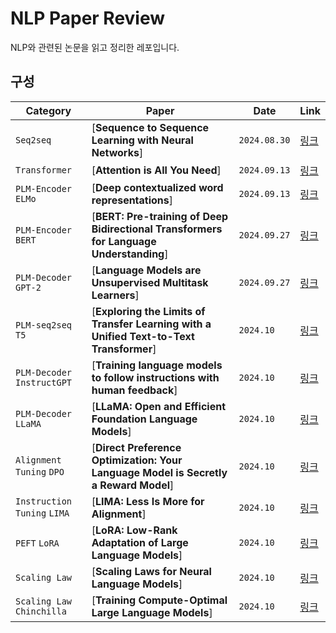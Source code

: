 # NLP Paper Review

NLP와 관련된 논문을 읽고 정리한 레포입니다. 

## 구성 
|**Category**|**Paper**|**Date**|**Link**|
| ------------------------ | ------------| ----------- |----------- |
|`Seq2seq`|[**Sequence to Sequence Learning with Neural Networks**]|`2024.08.30`|[링크](https://arxiv.org/abs/1409.3215)|
|`Transformer`|[**Attention is All You Need**]|`2024.09.13`|[링크](https://arxiv.org/abs/1706.03762)|
|`PLM-Encoder` `ELMo`|[**Deep contextualized word representations**]|`2024.09.13`|[링크](https://arxiv.org/abs/1802.05365)|
|`PLM-Encoder` `BERT`|[**BERT: Pre-training of Deep Bidirectional Transformers for Language Understanding**]|`2024.09.27`|[링크](https://arxiv.org/abs/1409.3215)|
|`PLM-Decoder` `GPT-2`|[**Language Models are Unsupervised Multitask Learners**]|`2024.09.27`|[링크](https://cdn.openai.com/better-language-models/language_models_are_unsupervised_multitask_learners.pdf)|
|`PLM-seq2seq` `T5`|[**Exploring the Limits of Transfer Learning with a Unified Text-to-Text Transformer**]|`2024.10`|[링크](https://arxiv.org/abs/1910.10683)|
|`PLM-Decoder` `InstructGPT`|[**Training language models to follow instructions with human feedback**]|`2024.10`|[링크](https://arxiv.org/abs/2203.02155)|
|`PLM-Decoder` `LLaMA`|[**LLaMA: Open and Efficient Foundation Language Models**]|`2024.10`|[링크](https://arxiv.org/abs/2302.13971)|
|`Alignment Tuning` `DPO`|[**Direct Preference Optimization: Your Language Model is Secretly a Reward Model**]|`2024.10`|[링크](https://arxiv.org/abs/2305.18290)|
|`Instruction Tuning` `LIMA`|[**LIMA: Less Is More for Alignment**]|`2024.10`|[링크](https://arxiv.org/abs/2305.11206)|
|`PEFT` `LoRA`|[**LoRA: Low-Rank Adaptation of Large Language Models**]|`2024.10`|[링크](https://arxiv.org/abs/2302.13971)|
|`Scaling Law`|[**Scaling Laws for Neural Language Models**]|`2024.10`|[링크](https://arxiv.org/abs/2001.08361)|
|`Scaling Law` `Chinchilla`|[**Training Compute-Optimal Large Language Models**]|`2024.10`|[링크](https://arxiv.org/abs/2203.15556)|
